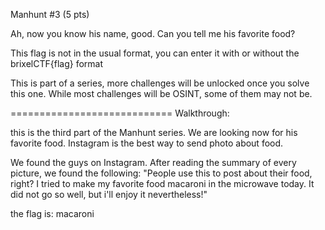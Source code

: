  Manhunt #3 (5 pts)

Ah, now you know his name, good. Can you tell me his favorite food?

This flag is not in the usual format, you can enter it with or without the brixelCTF{flag} format

This is part of a series, more challenges will be unlocked once you solve this one. While most challenges will be OSINT, some of them may not be.


============================
Walkthrough:

this is the third part of the Manhunt series. We are looking now for his favorite food. Instagram is the best way to send photo about food.

We found the guys on Instagram. After reading the summary of every picture, we found the following:
"People use this to post about their food, right? I tried to make my favorite food macaroni in the microwave today. It did not go so well, but i'll enjoy it nevertheless!"


the flag is:
macaroni